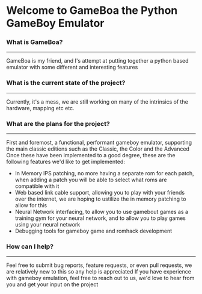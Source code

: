 # Welcome to GameBoa the Python GameBoy Emulator


### What is GameBoa?
___

GameBoa is my friend, and I's attempt at putting together a python based emulator with some different and interesting features

### What is the current state of the project?
___
Currently, it's a mess, we are still working on many of the intrinsics of the hardware, mapping etc etc.


### What are the plans for the project?
___
First and foremost, a functional, performant gameboy emulator, supporting the main classic editions such as the Classic, the Color and the Advanced
Once these have been implemented to a good degree, these are the following features we'd like to get implemented:
- In Memory IPS patching, no more having a separate rom for each patch, when adding a patch you will be able to select what roms are compatible with it
- Web based link cable support, allowing you to play with your friends over the internet, we are hoping to ustilize the in memory patching to allow for this
- Neural Network interfacing, to allow you to use gamebout games as a training gym for your neural network, and to allow you to play games using your neural network
- Debugging tools for gameboy game and romhack development

### How can I help?
___
Feel free to submit bug reports, feature requests, or even pull requests, we are relatively new to this so any help is appreciated
If you have experience with gameboy emulation, feel free to reach out to us, we'd love to hear from you and get your input on the project
